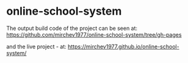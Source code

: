 # online-school-system

The output build code of the project can be seen at:
https://github.com/mirchev1977/online-school-system/tree/gh-pages

and the live project - at:
https://mirchev1977.github.io/online-school-system/